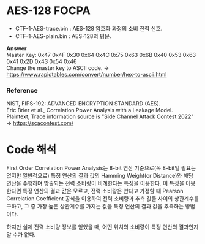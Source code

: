 # AES-128 FOCPA

- CTF-1-AES-trace.bin : AES-128 암호화 과정의 소비 전력 신호.   
- CTF-1-AES-plain.bin : AES-128의 평문.   

**Answer**   
Master Key: 0x47 0x4F 0x30 0x64 0x4C 0x75 0x63 0x6B 0x40 0x53 0x63 0x41 0x2D 0x43 0x54 0x46    
Change the master key to ASCII code. → https://www.rapidtables.com/convert/number/hex-to-ascii.html      

### Reference
NIST, FIPS-192: ADVANCED ENCRYPTION STANDARD (AES).   
Eric Brier et al., Correlation Power Analysis with a Leakage Model.   
Plaintext, Trace information source is "Side Channel Attack Contest 2022" → https://scacontest.com/ 

# Code 해석

First Order Correlation Power Analysis는 8-bit 연산 기준으로(꼭 8-bit일 필요는 없지만 일반적으로) 특정 연산의 결과 값의 Hamming Weight(or Distance)와 해당 연산을 수행하며 방출되는 전력 소비량이 비례한다는 특징을 이용한다.
이 특징을 이용한다면 특정 연산의 결과 값은 모르고, 전력 소비량은 안다고 가정할 때 Pearson Correlation Coefficient 공식을 이용하여 전력 소비량과 추측 값들 사이의 상관계수를 구하고, 그 중 가장 높은 상관계수를 가지는 값을 특정 연산의 결과 값을 추측하는 방법이다.

하지만 실제 전력 소비량 정보를 얻었을 때, 어떤 위치의 소비량이 특정 연산의 결과인지 알 수가 없다.
